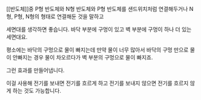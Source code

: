 [[반도체]]중 P형 반도체와 N형 반도체와 P형 반도체를 샌드위치처럼 연결해두거나
N형, P형, N형의 형태로 연결해둔 것을 말하고

세면대를 생각하면 좋습니다.
바닥 부분에 구멍이 있고 벽 부분에 구멍이 하나 더 있는 세면대요.

평소에는 바닥의 구멍으로 물이 빠지는데 만약 물이 너무 많아서 바닥의 구멍 만으로 물이 안빠지는 경우 물이 차오르다가 벽 부분의 구멍으로 물이 빠지죠.

그런 효과를 만들어냅니다.

이걸 사용해 전기를 보내면 전기를 흐르게 하고 전기를 보내지 않으면 전기를 흐르지 않게 하는 것도 가능합니다.
